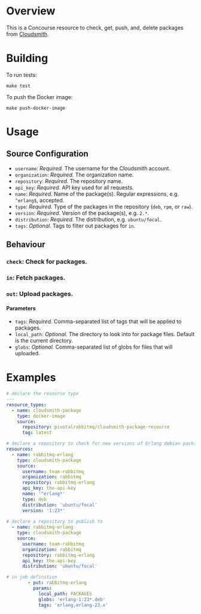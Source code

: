 # Overview

This is a Concourse resource to check, get, push, and, delete packages from [Cloudsmith](https://cloudsmith.io/).

# Building

To run tests:

```shell
make test
```

To push the Docker image:

```shell
make push-docker-image
```

# Usage

## Source Configuration

* `username`: *Required.* The username for the Cloudsmith account.
* `organization`: *Required.* The organization name.
* `repository`: *Required.* The repository name.
* `api_key`: *Required.* API key used for all requests. 
* `name`: *Required.* Name of the package(s). Regular expressions, e.g. `^erlang$`, accepted.
* `type`: *Required*. Type of the packages in the repository (`deb`, `rpm`, or `raw`).
* `version`: *Required*. Version of the package(s), e.g. `2.*`.
* `distribution`: *Required*. The distribution, e.g. `ubuntu/focal`.
* `tags`: *Optional*. Tags to filter out packages for `in`.

## Behaviour

### `check`: Check for packages.

### `in`: Fetch packages.

### `out`: Upload packages.

#### Parameters

* `tags`: *Required.* Comma-separated list of tags that will be applied to packages.
* `local_path`: *Optional.* The directory to look into for package files. Default is the current directory.
* `globs`: *Optional.* Comma-separated list of globs for files that will uploaded.

# Examples

```yaml
# declare the resource type
---
resource_types:
  - name: cloudsmith-package
    type: docker-image
    source:
      repository: pivotalrabbitmq/cloudsmith-package-resource
      tag: latest

# declare a repository to check for new versions of Erlang debian packages
resources:
  - name: rabbitmq-erlang
    type: cloudsmith-package
    source:
      username: team-rabbitmq
      organization: rabbitmq
      repository: rabbitmq-erlang
      api_key: the-api-key
      name: '^erlang*'
      type: deb
      distribution: 'ubuntu/focal'
      version: '1:23*'
      
# declare a repository to publish to 
  - name: rabbitmq-erlang
    type: cloudsmith-package
    source:
      username: team-rabbitmq
      organization: rabbitmq
      repository: rabbitmq-erlang
      api_key: the-api-key
      distribution: 'ubuntu/focal'

# in job definition
        - put: rabbitmq-erlang
          params:
            local_path: PACKAGES 
            globs: 'erlang-1:23*.deb'
            tags: 'erlang,erlang-23.x'
```
